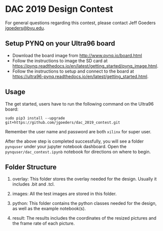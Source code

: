 # DAC 2019 Design Contest

For general questions regarding this contest, please contact Jeff Goeders <jgoeders@byu.edu>.

## Setup PYNQ on your Ultra96 board

  * Download the board image from http://www.pynq.io/board.html
  * Follow the instructions to image the SD card at https://pynq.readthedocs.io/en/latest/getting_started/pynq_image.html.  
  * Follow the instructions to setup and connect to the board at https://ultra96-pynq.readthedocs.io/en/latest/getting_started.html.

## Usage
The get started, users have to run the following command on the Ultra96 board:

```shell
sudo pip3 install --upgrade git+https://github.com/jgoeders/dac_2019_contest.git
```
Remember the user name and password are both `xilinx` for super user.

After the above step is completed successfully, you will see a folder `pynquser` under your 
jupyter notebook dashboard.  Open the `pynquser/dac_contest.ipynb` notebook for directions on where to begin.

## Folder Structure

1. overlay: This folder stores the overlay needed for the design. Usually it includes <teamname>.bit and <teamname>.tcl.

2. images: All the test images are stored in this folder.

3. python: This folder contains the python classes needed for the design, as well as the example notebook(s).

4. result: The results includes the coordinates of the resized pictures and the frame rate of each picture.


